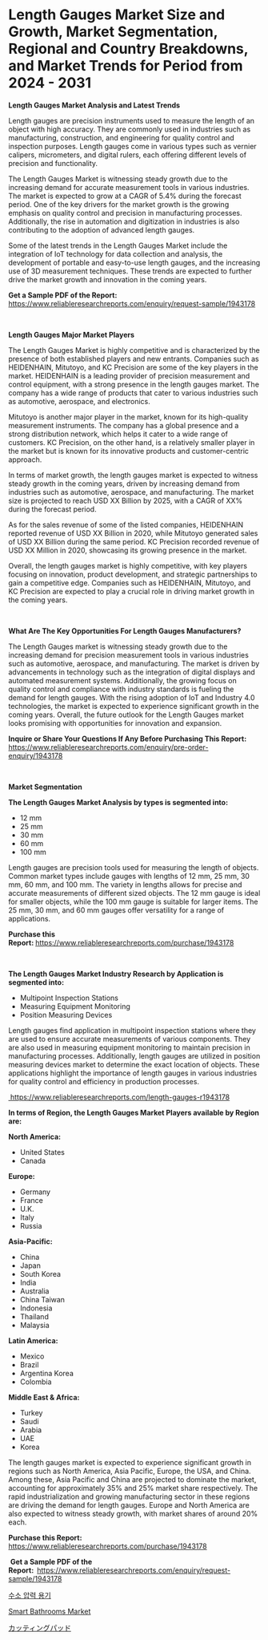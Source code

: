 <p><h1>Length Gauges Market Size and Growth, Market Segmentation, Regional and Country Breakdowns, and Market Trends for Period from 2024 -  2031</h1></p><p><strong>Length Gauges Market Analysis and Latest Trends</strong></p>
<p><p>Length gauges are precision instruments used to measure the length of an object with high accuracy. They are commonly used in industries such as manufacturing, construction, and engineering for quality control and inspection purposes. Length gauges come in various types such as vernier calipers, micrometers, and digital rulers, each offering different levels of precision and functionality.</p><p>The Length Gauges Market is witnessing steady growth due to the increasing demand for accurate measurement tools in various industries. The market is expected to grow at a CAGR of 5.4% during the forecast period. One of the key drivers for the market growth is the growing emphasis on quality control and precision in manufacturing processes. Additionally, the rise in automation and digitization in industries is also contributing to the adoption of advanced length gauges.</p><p>Some of the latest trends in the Length Gauges Market include the integration of IoT technology for data collection and analysis, the development of portable and easy-to-use length gauges, and the increasing use of 3D measurement techniques. These trends are expected to further drive the market growth and innovation in the coming years.</p></p>
<p><strong>Get a Sample PDF of the Report:&nbsp;</strong> <a href="https://www.reliableresearchreports.com/enquiry/request-sample/1943178">https://www.reliableresearchreports.com/enquiry/request-sample/1943178</a></p>
<p>&nbsp;</p>
<p><strong>Length Gauges Major Market Players</strong></p>
<p><p>The Length Gauges Market is highly competitive and is characterized by the presence of both established players and new entrants. Companies such as HEIDENHAIN, Mitutoyo, and KC Precision are some of the key players in the market. HEIDENHAIN is a leading provider of precision measurement and control equipment, with a strong presence in the length gauges market. The company has a wide range of products that cater to various industries such as automotive, aerospace, and electronics.</p><p>Mitutoyo is another major player in the market, known for its high-quality measurement instruments. The company has a global presence and a strong distribution network, which helps it cater to a wide range of customers. KC Precision, on the other hand, is a relatively smaller player in the market but is known for its innovative products and customer-centric approach.</p><p>In terms of market growth, the length gauges market is expected to witness steady growth in the coming years, driven by increasing demand from industries such as automotive, aerospace, and manufacturing. The market size is projected to reach USD XX Billion by 2025, with a CAGR of XX% during the forecast period.</p><p>As for the sales revenue of some of the listed companies, HEIDENHAIN reported revenue of USD XX Billion in 2020, while Mitutoyo generated sales of USD XX Billion during the same period. KC Precision recorded revenue of USD XX Million in 2020, showcasing its growing presence in the market.</p><p>Overall, the length gauges market is highly competitive, with key players focusing on innovation, product development, and strategic partnerships to gain a competitive edge. Companies such as HEIDENHAIN, Mitutoyo, and KC Precision are expected to play a crucial role in driving market growth in the coming years.</p></p>
<p>&nbsp;</p>
<p><strong>What Are The Key Opportunities For Length Gauges Manufacturers?</strong></p>
<p><p>The Length Gauges market is witnessing steady growth due to the increasing demand for precision measurement tools in various industries such as automotive, aerospace, and manufacturing. The market is driven by advancements in technology such as the integration of digital displays and automated measurement systems. Additionally, the growing focus on quality control and compliance with industry standards is fueling the demand for length gauges. With the rising adoption of IoT and Industry 4.0 technologies, the market is expected to experience significant growth in the coming years. Overall, the future outlook for the Length Gauges market looks promising with opportunities for innovation and expansion.</p></p>
<p><strong>Inquire or Share Your Questions If Any Before Purchasing This Report:</strong> <a href="https://www.reliableresearchreports.com/enquiry/pre-order-enquiry/1943178">https://www.reliableresearchreports.com/enquiry/pre-order-enquiry/1943178</a></p>
<p>&nbsp;</p>
<p><strong>Market Segmentation</strong></p>
<p><strong>The Length Gauges Market Analysis by types is segmented into:</strong></p>
<p><ul><li>12 mm</li><li>25 mm</li><li>30 mm</li><li>60 mm</li><li>100 mm</li></ul></p>
<p><p>Length gauges are precision tools used for measuring the length of objects. Common market types include gauges with lengths of 12 mm, 25 mm, 30 mm, 60 mm, and 100 mm. The variety in lengths allows for precise and accurate measurements of different sized objects. The 12 mm gauge is ideal for smaller objects, while the 100 mm gauge is suitable for larger items. The 25 mm, 30 mm, and 60 mm gauges offer versatility for a range of applications.</p></p>
<p><strong>Purchase this Report:&nbsp;</strong><a href="https://www.reliableresearchreports.com/purchase/1943178">https://www.reliableresearchreports.com/purchase/1943178</a></p>
<p>&nbsp;</p>
<p><strong>The Length Gauges Market Industry Research by Application is segmented into:</strong></p>
<p><ul><li>Multipoint Inspection Stations</li><li>Measuring Equipment Monitoring</li><li>Position Measuring Devices</li></ul></p>
<p><p>Length gauges find application in multipoint inspection stations where they are used to ensure accurate measurements of various components. They are also used in measuring equipment monitoring to maintain precision in manufacturing processes. Additionally, length gauges are utilized in position measuring devices market to determine the exact location of objects. These applications highlight the importance of length gauges in various industries for quality control and efficiency in production processes.</p></p>
<p><a href="https://www.reliableresearchreports.com/length-gauges-r1943178">&nbsp;https://www.reliableresearchreports.com/length-gauges-r1943178</a></p>
<p><strong>In terms of Region, the Length Gauges Market Players available by Region are:</strong></p>
<p>
    <p> <strong> North America: </strong>
        <ul>
            <li>United States</li>
            <li>Canada</li>
        </ul>
        </p> 
    <p> <strong> Europe: </strong>
        <ul>
            <li>Germany</li>
            <li>France</li>
            <li>U.K.</li>
            <li>Italy</li>
            <li>Russia</li>
        </ul>
        </p> 
    <p> <strong> Asia-Pacific: </strong>
        <ul>
            <li>China</li>
            <li>Japan</li>
            <li>South Korea</li>
            <li>India</li>
            <li>Australia</li>
            <li>China Taiwan</li>
            <li>Indonesia</li>
            <li>Thailand</li>
            <li>Malaysia</li>
        </ul>
        </p> 
    <p> <strong> Latin America: </strong>
        <ul>
            <li>Mexico</li>
            <li>Brazil</li>
            <li>Argentina Korea</li>
            <li>Colombia</li>
        </ul>
        </p> 
    <p> <strong> Middle East & Africa: </strong>
        <ul>
            <li>Turkey</li>
            <li>Saudi</li>
            <li>Arabia</li>
            <li>UAE</li>
            <li>Korea</li>
        </ul>
    </p>
    </p>
<p><p>The length gauges market is expected to experience significant growth in regions such as North America, Asia Pacific, Europe, the USA, and China. Among these, Asia Pacific and China are projected to dominate the market, accounting for approximately 35% and 25% market share respectively. The rapid industrialization and growing manufacturing sector in these regions are driving the demand for length gauges. Europe and North America are also expected to witness steady growth, with market shares of around 20% each.</p></p>
<p><strong>Purchase this Report: </strong><a href="https://www.reliableresearchreports.com/purchase/1943178">https://www.reliableresearchreports.com/purchase/1943178</a></p>
<p>&nbsp;<strong>Get a Sample PDF of the Report:&nbsp;&nbsp;</strong><a href="https://www.reliableresearchreports.com/enquiry/request-sample/1943178">https://www.reliableresearchreports.com/enquiry/request-sample/1943178</a></p>
<p><strong></strong></p>
<p><p><a href="https://github.com/vss5505pa7z1p/Market-Research-Report-List-1/blob/main/931033925529.md">수소 압력 용기</a></p><p><a href="https://github.com/sofayahoo2023/Market-Research-Report-List-4/blob/main/smart-bathrooms-market.md">Smart Bathrooms Market</a></p><p><a href="https://github.com/vhemk0794148/Market-Research-Report-List-1/blob/main/160818928077.md">カッティングパッド</a></p></p>